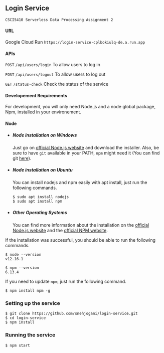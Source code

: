 ## Login Service
    CSCI5410 Serverless Data Processing Assignment 2

#### URL

Google Cloud Run `https://login-service-cplbokiulq-de.a.run.app`

#### APIs

`POST` `/api/users/login` To allow users to log in

`POST` `/api/users/logout` To allow users to log out

`GET` `/status-check` Check the status of the service

#### Developement Requirements

For development, you will only need Node.js and a node global package, Npm, installed in your environement.

#### Node
- ##### Node installation on Windows

  Just go on [official Node.js website](https://nodejs.org/) and download the installer.
Also, be sure to have `git` available in your PATH, `npm` might need it (You can find git [here](https://git-scm.com/)).

- ##### Node installation on Ubuntu

  You can install nodejs and npm easily with apt install, just run the following commands.

      $ sudo apt install nodejs
      $ sudo apt install npm

- ##### Other Operating Systems
  You can find more information about the installation on the [official Node.js website](https://nodejs.org/) and the [official NPM website](https://npmjs.org/).

If the installation was successful, you should be able to run the following commands.

    $ node --version
    v12.16.1

    $ npm --version
    6.13.4

If you need to update `npm`, just run the following command.

    $ npm install npm -g


### Setting up the service

    $ git clone https://github.com/snehjogani/login-service.git
    $ cd login-service
    $ npm install

### Running the service

    $ npm start
